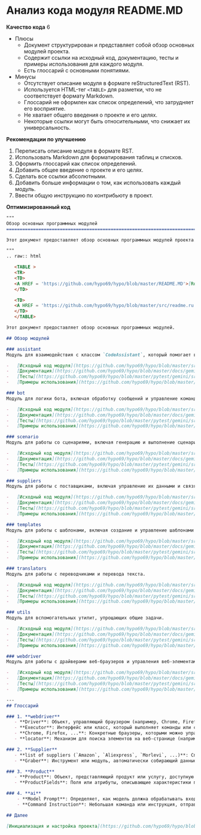 # Анализ кода модуля README.MD

**Качество кода**
6
-  Плюсы
    -   Документ структурирован и представляет собой обзор основных модулей проекта.
    -   Содержит ссылки на исходный код, документацию, тесты и примеры использования для каждого модуля.
    -   Есть глоссарий с основными понятиями.
-  Минусы
    -   Отсутствует описание модуля в формате reStructuredText (RST).
    -   Используется HTML-тег `<TABLE>` для разметки, что не соответствует формату Markdown.
    -   Глоссарий не оформлен как список определений, что затрудняет его восприятие.
    -   Не хватает общего введения о проекте и его целях.
    -   Некоторые ссылки могут быть относительными, что снижает их универсальность.

**Рекомендации по улучшению**
1.  Переписать описание модуля в формате RST.
2.  Использовать Markdown для форматирования таблиц и списков.
3.  Оформить глоссарий как список определений.
4.  Добавить общее введение о проекте и его целях.
5.  Сделать все ссылки абсолютными.
6.  Добавить больше информации о том, как использовать каждый модуль.
7.  Ввести общую инструкцию по контрибьюту в проект.

**Оптимизированный код**
```markdown
"""
Обзор основных программных модулей
=========================================================================================

Этот документ предоставляет обзор основных программных модулей проекта.

"""
.. raw:: html

   <TABLE >
   <TR>
   <TD>
   <A HREF = 'https://github.com/hypo69/hypo/blob/master/README.MD'>[Root ↑]</A>
   </TD>

   <TD>
   <A HREF = 'https://github.com/hypo69/hypo/blob/master/src/readme.ru.md'>Русский</A>
   </TD>
   </TABLE>

Этот документ предоставляет обзор основных программных модулей.

## Обзор модулей

### assistant
Модуль для взаимодействия с классом `CodeAssistant`, который помогает в обработке задач с кодом.

-   [Исходный код модуля](https://github.com/hypo69/hypo/blob/master/src/assistant/readme.en.md)
-   [Документация](https://github.com/hypo69/hypo/blob/master/docs/gemini/en/doc/src/assistant/readme.en.md)
-   [Тесты](https://github.com/hypo69/hypo/blob/master/pytest/gemini/src/assistant)
-   [Примеры использования](https://github.com/hypo69/hypo/blob/master/docs/examples/assistant)

### bot
Модуль для логики бота, включая обработку сообщений и управление командами бота.

-   [Исходный код модуля](https://github.com/hypo69/hypo/blob/master/src/bot/readme.en.md)
-   [Документация](https://github.com/hypo69/hypo/blob/master/docs/gemini/en/doc/src/bot/readme.en.md)
-   [Тесты](https://github.com/hypo69/hypo/blob/master/pytest/gemini/src/bot)
-   [Примеры использования](https://github.com/hypo69/hypo/blob/master/docs/examples/bot)

### scenario
Модуль для работы со сценариями, включая генерацию и выполнение сценариев.

-   [Исходный код модуля](https://github.com/hypo69/hypo/blob/master/src/scenario/readme.en.md)
-   [Документация](https://github.com/hypo69/hypo/blob/master/docs/gemini/en/doc/src/scenario/readme.en.md)
-   [Тесты](https://github.com/hypo69/hypo/blob/master/pytest/gemini/src/scenario)
-   [Примеры использования](https://github.com/hypo69/hypo/blob/master/docs/examples/scenario)

### suppliers
Модуль для работы с поставщиками, включая управление их данными и связями.

-   [Исходный код модуля](https://github.com/hypo69/hypo/blob/master/src/suppliers/readme.en.md)
-   [Документация](https://github.com/hypo69/hypo/blob/master/docs/gemini/en/doc/src/suppliers/readme.en.md)
-   [Тесты](https://github.com/hypo69/hypo/blob/master/pytest/gemini/src/suppliers)
-   [Примеры использования](https://github.com/hypo69/hypo/blob/master/docs/examples/suppliers)

### templates
Модуль для работы с шаблонами, включая создание и управление шаблонами для различных целей.

-   [Исходный код модуля](https://github.com/hypo69/hypo/blob/master/src/templates/readme.en.md)
-   [Документация](https://github.com/hypo69/hypo/blob/master/docs/gemini/en/doc/src/templates/readme.en.md)
-   [Тесты](https://github.com/hypo69/hypo/blob/master/pytest/gemini/src/templates)
-   [Примеры использования](https://github.com/hypo69/hypo/blob/master/docs/examples/templates)

### translators
Модуль для работы с переводчиками и перевода текста.

-   [Исходный код модуля](https://github.com/hypo69/hypo/blob/master/src/translators/readme.en.md)
-   [Документация](https://github.com/hypo69/hypo/blob/master/docs/gemini/en/doc/src/translators/readme.en.md)
-   [Тесты](https://github.com/hypo69/hypo/blob/master/pytest/gemini/src/translators)
-   [Примеры использования](https://github.com/hypo69/hypo/blob/master/docs/examples/translators)

### utils
Модуль для вспомогательных утилит, упрощающих общие задачи.

-   [Исходный код модуля](https://github.com/hypo69/hypo/blob/master/src/utils/readme.en.md)
-   [Документация](https://github.com/hypo69/hypo/blob/master/docs/gemini/en/doc/src/utils/readme.en.md)
-   [Тесты](https://github.com/hypo69/hypo/blob/master/pytest/gemini/src/utils)
-   [Примеры использования](https://github.com/hypo69/hypo/blob/master/docs/examples/utils)

### webdriver
Модуль для работы с драйверами веб-браузеров и управления веб-элементами.

-   [Исходный код модуля](https://github.com/hypo69/hypo/blob/master/src/webdriver/readme.en.md)
-   [Документация](https://github.com/hypo69/hypo/blob/master/docs/gemini/en/doc/src/webdriver/readme.en.md)
-   [Тесты](https://github.com/hypo69/hypo/blob/master/pytest/gemini/src/webdriver)
-   [Примеры использования](https://github.com/hypo69/hypo/blob/master/docs/examples/webdriver)

---
## Глоссарий

### 1. **webdriver**
   - **Driver**: Объект, управляющий браузером (например, Chrome, Firefox) и выполняющий действия, такие как навигация по веб-страницам, заполнение форм и т.д.
   - **Executor**: Интерфейс или класс, который выполняет команды или скрипты в контексте веб-драйвера.
   - **Chrome, Firefox, ...**: Конкретные браузеры, которыми можно управлять с помощью веб-драйвера.
   - **locator**: Механизм для поиска элементов на веб-странице (например, по ID, CSS-селектору, XPath).

### 2. **Supplier**
   - **list of suppliers (`Amazon`, `Aliexpress`, `Morlevi`, ...)**: Список компаний или платформ, предоставляющих продукты или услуги.
   - **Graber**: Инструмент или модуль, автоматически собирающий данные с веб-сайтов поставщиков (например, цены, доступность товаров).

### 3. **Product**
   - **Product**: Объект, представляющий продукт или услугу, доступную на различных платформах.
   - **ProductFields**: Поля или атрибуты, описывающие характеристики продукта (например, имя, цена, описание, изображения).

### 4. **ai**
    - **Model Prompt**: Определяет, как модель должна обрабатывать входящую информацию и возвращать ответ. Устанавливается во время инициализации модели.
    - **Command Instruction**: Небольшая команда или инструкция, отправляемая с каждым запросом.

## Далее

[Инициализация и настройка проекта](https://github.com/hypo69/hypo/blob/master/src/credentials.md)
```